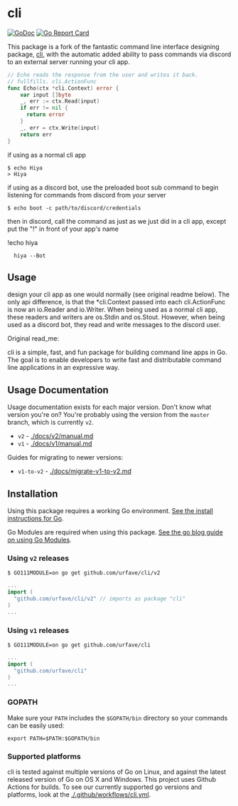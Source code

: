 cli
===

[![GoDoc](https://godoc.org/github.com/urfave/cli?status.svg)](https://godoc.org/github.com/urfave/cli)
[![Go Report Card](https://goreportcard.com/badge/evan-forbes/cli)](https://goreportcard.com/report/evan-forbes/cli)

This package is a fork of the fantastic command line interface designing package, [cli](github.comurfave/cli), with the automatic added ability to pass commands via discord to an external server running your cli app.

```go
// Echo reads the response from the user and writes it back.
// fullfills. cli.ActionFunc
func Echo(ctx *cli.Context) error {
    var input []byte 
    _, err := ctx.Read(input)
    if err != nil {
      return error
    }
    _, err = ctx.Write(input)
    return err
}
```

if using as a normal cli app
```
$ echo Hiya
> Hiya
```
if using as a discord bot, use the preloaded boot sub command to begin listening for commands from discord from your server
```
$ echo boot -c path/to/discord/credentials
```

then in discord, call the command as just as we just did in a cli app, except put the "!" in front of your app's name

!echo hiya
      
      hiya --Bot


## Usage 

design your cli app as one would normally (see original readme below). The only api difference, is that the *cli.Context passed into each cli.ActionFunc is now an io.Reader and io.Writer. When being used as a normal cli app, these readers and writers are os.Stdin and os.Stout. However, when being used as a discord bot, they read and write messages to the discord user.


Original read_me:

cli is a simple, fast, and fun package for building command line apps in Go. The
goal is to enable developers to write fast and distributable command line
applications in an expressive way.

## Usage Documentation

Usage documentation exists for each major version. Don't know what version you're on? You're probably using the version from the `master` branch, which is currently `v2`.

- `v2` - [./docs/v2/manual.md](./docs/v2/manual.md)
- `v1` - [./docs/v1/manual.md](./docs/v1/manual.md)

Guides for migrating to newer versions:

- `v1-to-v2` - [./docs/migrate-v1-to-v2.md](./docs/migrate-v1-to-v2.md)

## Installation

Using this package requires a working Go environment. [See the install instructions for Go](http://golang.org/doc/install.html).

Go Modules are required when using this package. [See the go blog guide on using Go Modules](https://blog.golang.org/using-go-modules).

### Using `v2` releases

```
$ GO111MODULE=on go get github.com/urfave/cli/v2
```

```go
...
import (
  "github.com/urfave/cli/v2" // imports as package "cli"
)
...
```

### Using `v1` releases

```
$ GO111MODULE=on go get github.com/urfave/cli
```

```go
...
import (
  "github.com/urfave/cli"
)
...
```

### GOPATH

Make sure your `PATH` includes the `$GOPATH/bin` directory so your commands can
be easily used:
```
export PATH=$PATH:$GOPATH/bin
```

### Supported platforms

cli is tested against multiple versions of Go on Linux, and against the latest
released version of Go on OS X and Windows. This project uses Github Actions for
builds. To see our currently supported go versions and platforms, look at the [./.github/workflows/cli.yml](https://github.com/urfave/cli/blob/master/.github/workflows/cli.yml).
